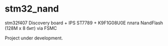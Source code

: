 # stm32_nand
stm32f407 Discovery board + IPS ST7789 + K9F1G08U0E плата NandFlash (128M x 8 бит) via FSMC

Project under development.
